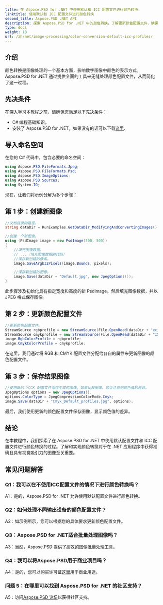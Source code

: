 ```yaml
---
title: 在 Aspose.PSD for .NET 中使用默认和 ICC 配置文件进行颜色转换
linktitle: 使用默认和 ICC 配置文件进行颜色转换
second_title: Aspose.PSD .NET API
description: 探索 Aspose.PSD for .NET 中的颜色转换。了解更新颜色配置文件，确保生动且准确的视觉效果。
type: docs
weight: 13
url: /zh/net/image-processing/color-conversion-default-icc-profiles/
---
```

## 介绍

颜色转换是图像处理的一个基本方面，影响数字图像中颜色的表示方式。 Aspose.PSD for .NET 通过提供全面的工具来无缝处理颜色配置文件，从而简化了这一过程。

## 先决条件

在深入学习本教程之前，请确保您满足以下先决条件：

- C# 编程基础知识。
- 安装了 Aspose.PSD for .NET。如果没有的话可以下载[这里](https://releases.aspose.com/psd/net/).

## 导入命名空间

在您的 C# 代码中，包含必要的命名空间：

```csharp
using Aspose.PSD.FileFormats.Jpeg;
using Aspose.PSD.FileFormats.Psd;
using Aspose.PSD.ImageOptions;
using Aspose.PSD.Sources;
using System.IO;
```

现在，让我们将示例分解为多个步骤：

## 第 1 步：创建新图像

```csharp
//文档目录的路径。
string dataDir = RunExamples.GetDataDir_ModifyingAndConvertingImages();

//创建一个新图像。
using (PsdImage image = new PsdImage(500, 500))
{
    //填充图像数据。
    // ...（填充图像数据的代码）
    //保存新创建的像素。
    image.SaveArgb32Pixels(image.Bounds, pixels);

    //保存新创建的图像。
    image.Save(dataDir + "Default.jpg", new JpegOptions());
}
```

此步骤涉及初始化具有指定宽度和高度的新 PsdImage。然后填充图像数据，并以 JPEG 格式保存图像。

## 第 2 步：更新颜色配置文件

```csharp
//更新颜色配置文件。
StreamSource rgbprofile = new StreamSource(File.OpenRead(dataDir + "eciRGB_v2.icc"));
StreamSource cmykprofile = new StreamSource(File.OpenRead(dataDir + "ISOcoated_v2_FullGamut4.icc"));
image.RgbColorProfile = rgbprofile;
image.CmykColorProfile = cmykprofile;
```

在这里，我们通过将 RGB 和 CMYK 配置文件分配给各自的属性来更新图像的颜色配置文件。

## 第 3 步：保存结果图像

```csharp
//使用新的 YCCK 配置文件保存生成的图像。如果比较图像，您会注意到颜色值的差异。
JpegOptions options = new JpegOptions();
options.ColorType = JpegCompressionColorMode.Cmyk;
image.Save(dataDir + "Cmyk_Default_profiles.jpg", options);
```

最后，我们使用更新的颜色配置文件保存图像，显示颜色值的差异。

## 结论

在本教程中，我们探索了在 Aspose.PSD for .NET 中使用默认配置文件和 ICC 配置文件进行颜色转换的过程。了解和实现颜色转换对于在 .NET 应用程序中获得准确且具有视觉吸引力的图像至关重要。

## 常见问题解答

### Q1：我可以在不使用ICC配置文件的情况下进行颜色转换吗？

A1：是的，Aspose.PSD for .NET 允许使用默认配置文件进行颜色转换。

### Q2：如何处理不同输出设备的颜色配置文件？

A2：如示例所示，您可以根据您的具体要求更新颜色配置文件。

### Q3：Aspose.PSD for .NET适合批量处理图像吗？

A3：当然，Aspose.PSD 提供了高效的图像批量处理工具。

### Q4：我可以将Aspose.PSD用于商业项目吗？

 A4：是的，您可以购买许可证[这里](https://purchase.aspose.com/buy)用于商业用途。

### 问题 5：在哪里可以找到 Aspose.PSD for .NET 的社区支持？

 A5：访问[Aspose.PSD 论坛](https://forum.aspose.com/c/psd/34)以获得社区支持。